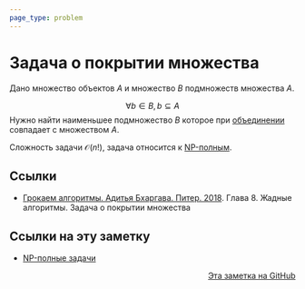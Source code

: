 ```yaml
---
page_type: problem
---
```


# Задача о покрытии множества

Дано множество объектов $A$ и множество $B$ подмножеств множества $A$.

$$
\forall b \in B, b \subseteq A 
$$
Нужно найти наименьшее подмножество $B$ которое при [объединении](20221106003014.md) совпадает с множеством $A$.

Сложность задачи $\mathcal{O}(n!)$, задача относится к [NP-полным](20221113203324.md).


## Ссылки

- [Грокаем алгоритмы. Адитья Бхаргава. Питер. 2018](BhargavaGrokaemAlgoritmy2018.md). Глава 8. Жадные алгоритмы. Задача о покрытии множества

## Ссылки на эту заметку

* [NP-полные задачи](20221113203324.md)


<p v-pre style="text-align: right">
  <a href="https://github.com/Kverde/algorithms/blob/main/source/20221113193943.md">
  Эта заметка на GitHub
  </a>
</p>
